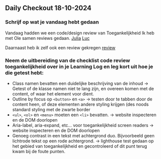 ## Daily Checkout 18-10-2024

### Schrijf op wat je vandaag hebt gedaan

Vandaag hadden we een code/design review van Toegankelijkheid
Ik heb met Ole samen reviews gedaan.
[Julia](https://github.com/julia-stevens/all-human-accessible-website/issues/17)
[Luc](https://github.com/DeBosOs/all-human-accessible-website/issues/1)

Daarnaast heb ik zelf ook een review gekregen
[review](https://github.com/DivaniNL/all-human-accessible-website/issues/18)

### Neem de uitbereiding van de checklist code review toegankelijkheid over in je Learning Log en leg kort uit hoe je die getest hebt:
* Class namen bevatten een duidelijke beschrijving van de inhoud -> Getest of de klasse namen niet te lang zijn, en overeen komen met de content, of waar het element voor dient.
* Outline by focus op `<button>` en `<a>` -> testen door te tabben door de content heen, of deze elementen andere styling krijgen (des noods standard styling met de zwarte border
* `<ul>`, `<ol>` en `<menu>` moeten een `<li>` bevatten. -> website inspecteren en de DOM doorlopen
* Aria-label, aria-expand, etc... voor toegankelijkheid screen readers -> website inspecteren en de DOM doorlopen
* Genoeg contrast in een tekst met achtergrond duo. Bijvoorbeeld geen lichtrode tekst op een rode achtergrond. -> lighthouse test gedaan op het gebied van toegankelijkheid en gecontroleerd of dit punt terug kwam bij de foute punten.